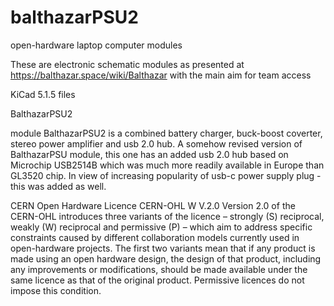 # balthazarPSU2

open-hardware laptop computer modules

These are electronic schematic modules as presented at https://balthazar.space/wiki/Balthazar with the main aim for team access

KiCad 5.1.5 files

BalthazarPSU2

module BalthazarPSU2 is a combined battery charger, buck-boost coverter, stereo power amplifier and usb 2.0 hub. A somehow revised version of BalthazarPSU module, this one has an added usb 2.0 hub based on Microchip USB2514B which was much more readily available in Europe than GL3520 chip. In view of increasing popularity of usb-c power supply plug - this was added as well.

CERN Open Hardware Licence CERN-OHL W V.2.0 Version 2.0 of the CERN-OHL introduces three variants of the licence – strongly (S) reciprocal, weakly (W) reciprocal and permissive (P) – which aim to address specific constraints caused by different collaboration models currently used in open-hardware projects. The first two variants mean that if any product is made using an open hardware design, the design of that product, including any improvements or modifications, should be made available under the same licence as that of the original product. Permissive licences do not impose this condition.
